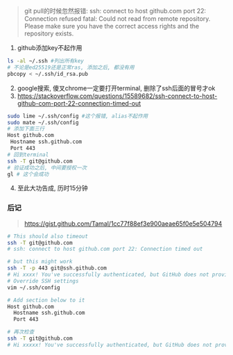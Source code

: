 > git pull的时候忽然报错: ssh: connect to host github.com port 22: Connection refused fatal: Could not read from remote repository. Please make sure you have the correct access rights and the repository exists.





1. github添加key不起作用
```sh
ls -al ~/.ssh #列出所有key
# 不论是ed25519还是正常ras, 添加之后, 都没有用
pbcopy < ~/.ssh/id_rsa.pub

```
2. google搜索, 傻叉chrome一定要打开terminal, 删除了ssh后面的冒号才ok
3. https://stackoverflow.com/questions/15589682/ssh-connect-to-host-github-com-port-22-connection-timed-out
```sh
sudo lime ~/.ssh/config #这个报错, alias不起作用
sudo mate ~/.ssh/config
# 添加下面三行
Host github.com
 Hostname ssh.github.com
 Port 443
# 回到terminal
ssh -T git@github.com
# 验证成功之后, 中间要授权一次
gl # 这个会成功

```
4. 至此大功告成, 历时15分钟


### 后记
> https://gist.github.com/Tamal/1cc77f88ef3e900aeae65f0e5e504794

```sh
# This should also timeout
ssh -T git@github.com
# ssh: connect to host github.com port 22: Connection timed out

# but this might work
ssh -T -p 443 git@ssh.github.com
# Hi xxxx! You've successfully authenticated, but GitHub does not provide shell access.
# Override SSH settings
vim ~/.ssh/config

# Add section below to it
Host github.com
  Hostname ssh.github.com
  Port 443

# 再次检查
ssh -T git@github.com
# Hi xxxxx! You've successfully authenticated, but GitHub does not provide shell access.
```